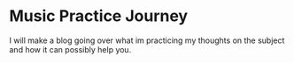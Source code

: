 # Music Practice Journey
 I will make a blog going over what im practicing my thoughts on the subject and how it can possibly help you.
